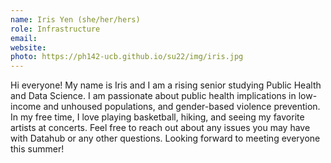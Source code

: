 ```yaml
---
name: Iris Yen (she/her/hers)
role: Infrastructure
email: 
website: 
photo: https://ph142-ucb.github.io/su22/img/iris.jpg
---
```


Hi everyone! My name is Iris and I am a rising senior studying Public Health and Data Science. I am passionate about public health implications in low-income and unhoused populations, and gender-based violence prevention.  In my free time, I love playing basketball, hiking, and seeing my favorite artists at concerts. Feel free to reach out about any issues you may have with Datahub or any other questions. Looking forward to meeting everyone this summer!
